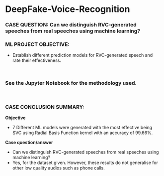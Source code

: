 # DeepFake-Voice-Recognition
### **CASE QUESTION**: Can we distinguish RVC-generated speeches from real speeches using machine learning?
### **ML PROJECT OBJECTIVE**:
- Establish different prediction models for RVC-generated speech and rate their effectiveness.

<br>

### See the Jupyter Notebook for the methodology used. 

<br>


### CASE CONCLUSION SUMMARY:
**Objective** 
- 7 Different ML models were generated with the most effective being SVC using Radial Basis Function kernel with an accuracy of 99.66%.

**Case question/answer** 
- Can we distinguish RVC-generated speeches from real speeches using machine learning? 
- Yes, for the dataset given. However, these results do not generalise for other low quality audios such as phone calls.

